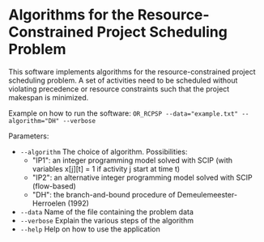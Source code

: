 Algorithms for the Resource-Constrained Project Scheduling Problem
==================================================================
This software implements algorithms for the resource-constrained project scheduling problem. A set of activities need to be scheduled without violating precedence or resource constraints such that the project makespan is minimized.

Example on how to run the software:
`OR_RCPSP --data="example.txt" --algorithm="DH" --verbose`

Parameters:
* `--algorithm`  The choice of algorithm. Possibilities:
  + "IP1": an integer programming model solved with SCIP (with variables x[j][t] = 1 if activity j start at time t)
  + "IP2": an alternative integer programming model solved with SCIP (flow-based)
  + "DH": the branch-and-bound procedure of Demeulemeester-Herroelen (1992)
* `--data`       Name of the file containing the problem data
* `--verbose`        Explain the various steps of the algorithm
* `--help`         Help on how to use the application